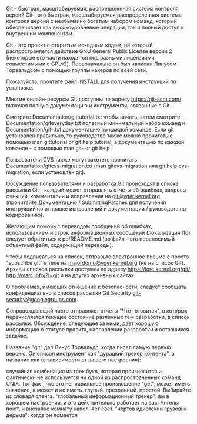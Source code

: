 Git - быстрая, масштабируемая, распределенная система контроля версий
Git - это быстрая, масштабируемая распределенная система контроля версий с необычайно богатым набором команд, который обеспечивает как высокоуровневые операции, так и полный доступ к внутренним компонентам.

Git - это проект с открытым исходным кодом, на который распространяется действие GNU General Public License версии 2 (некоторые его части находятся под разными лицензиями, совместимыми с GPLv2). Первоначально он был написан Линусом Торвальдсом с помощью группы хакеров по всей сети.

Пожалуйста, прочтите файл INSTALL для получения инструкций по установке.

Многие онлайн-ресурсы Git доступны по адресу https://git-scm.com/ включая полную документацию и инструменты, связанные с Git.

Смотрите Documentation/gittutorial.txt чтобы начать, затем смотрите Documentation/giteveryday.txt полезный минимальный набор команд и Documentation/git-<commandname>.txt документацию по каждой команде. Если git установлен правильно, то руководство также можно прочитать с помощью man gittutorial or git help tutorial, а документацию по каждой команде - с помощью man git-<commandname> or git help <commandname>.

Пользователи CVS также могут захотеть прочитать Documentation/gitcvs-migration.txt (man gitcvs-migration или git help cvs-migration, если установлен git).

Обсуждение пользователями и разработка Git происходят в списке рассылки Git - каждый может отправлять отчеты об ошибках, запросы функций, комментарии и исправления на git@vger.kernel.org (прочитайте Документацию / SubmittingPatches для получения инструкций по отправке исправлений и документации / руководств по кодированию).

Желающим помочь с переводом сообщений об ошибках, использованием и строк информационных сообщений (локализация l10) следует обратиться к po/README.md (po файл - это переносимый объектный файл, содержащий переводы).

Чтобы подписаться на список, отправьте электронное письмо с просто "subscribe git" в теле на majordomo@vger.kernel.org (не на список Git). Архивы списков рассылки доступны по адресу https://lore.kernel.org/git/, http://marc.info/?l=git и на других архивных сайтах.

О проблемах, имеющих отношение к безопасности, следует сообщать конфиденциально в список рассылки Git Security git-security@googlegroups.com.

Сопровождающий часто отправляет отчеты "Что готовится", в которых перечисляется текущее состояние различных тем разработки, в список рассылки. Обсуждение, следующее за ними, дает хорошую информацию о статусе проекта, направлении разработки и оставшихся задачах.

Название "git" дал Линус Торвальдс, когда писал самую первую версию. Он описал инструмент как "дурацкий трекер контента", а название как (в зависимости от вашего настроения):

случайная комбинация из трех букв, которая произносится и фактически не используется ни одной из распространенных команд UNIX. Тот факт, что это неправильное произношение "get", может иметь значение, а может и не иметь.
глупый. презренный. простой. Выбирайте из словаря сленга.
"глобальный информационный трекер": вы в хорошем настроении, и это действительно работает на вас. Ангелы поют, и внезапно комнату наполняет свет.
"чертов идиотский грузовик дерьма": когда он ломается
